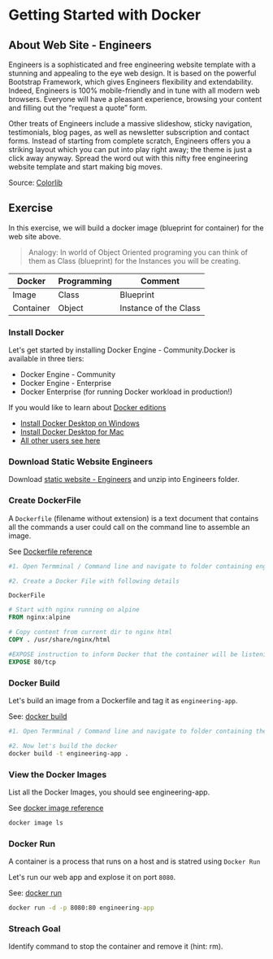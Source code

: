 # Getting Started with Docker

## About Web Site - Engineers

Engineers is a sophisticated and free engineering website template with a stunning and appealing to the eye web design. It is based on the powerful Bootstrap Framework, which gives Engineers flexibility and extendability. Indeed, Engineers is 100% mobile-friendly and in tune with all modern web browsers. Everyone will have a pleasant experience, browsing your content and filling out the “request a quote” form.

Other treats of Engineers include a massive slideshow, sticky navigation, testimonials, blog pages, as well as newsletter subscription and contact forms. Instead of starting from complete scratch, Engineers offers you a striking layout which you can put into play right away; the theme is just a click away anyway. Spread the word out with this nifty free engineering website template and start making big moves.

Source: [Colorlib](https://colorlib.com/wp/template/engineers/)

## Exercise

In this exercise, we will build a docker image (blueprint for container) for the web site above.

>Analogy: In world of Object Oriented programing you can think of them as Class (blueprint) for the Instances you will be creating.

|   Docker | Programming  | Comment  |
|---|---|---|
| Image  | Class  | Blueprint |
| Container  | Object   | Instance of the Class|

### Install Docker

Let's get started by installing Docker Engine - Community.Docker is available in three tiers:

* Docker Engine - Community
* Docker Engine - Enterprise
* Docker Enterprise (for running Docker workload in production!)

If you would like to learn about [Docker editions](https://docs.docker.com/install/overview/)

* [Install Docker Desktop on Windows](
https://docs.docker.com/docker-for-windows/install/)
* [Install Docker Desktop for Mac
](https://docs.docker.com/docker-for-mac/install/)
* [All other users see here](https://docs.docker.com/install/)

### Download Static Website Engineers

Download [static website - Engineers](assets/Engineers.zip) and unzip into Engineers folder.

### Create DockerFile

A ```Dockerfile``` (filename without extension) is a text document that contains all the commands a user could call on the command line to assemble an image.

See [Dockerfile reference](https://docs.docker.com/engine/reference/builder/)

```bash
#1. Open Termminal / Command line and navigate to folder containing engineering site

#2. Create a Docker File with following details
```

```DockerFile```

```DockerFile
# Start with nginx running on alpine
FROM nginx:alpine

# Copy content from current dir to nginx html
COPY . /usr/share/nginx/html

#EXPOSE instruction to inform Docker that the container will be listening on the specified network ports at runtime
EXPOSE 80/tcp
```

### Docker Build

Let's build an image from a Dockerfile and tag it as ```engineering-app```.

See: [docker build](https://docs.docker.com/engine/reference/commandline/build/)

```bash
#1. Open Termminal / Command line and navigate to folder containing the docker file

#2. Now let's build the docker  
docker build -t engineering-app .

```

### View the Docker Images

List all the Docker Images, you should see engineering-app.

See [docker image reference](https://docs.docker.com/engine/reference/commandline/image_ls/)

```bash
docker image ls
```

### Docker Run

A container is a process that runs on a host and is statred using ```Docker Run```

Let's run our web app and explose it on port ```8080```.

See: [docker run](https://docs.docker.com/engine/reference/run/)

```cmd
docker run -d -p 8080:80 engineering-app
```

### Streach Goal

Identify command to stop the container and remove it (hint: rm).
